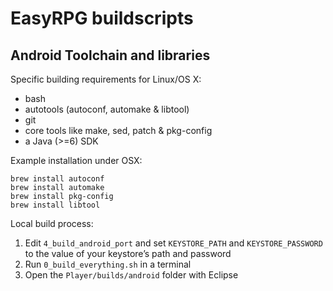 # EasyRPG buildscripts

## Android Toolchain and libraries

Specific building requirements for Linux/OS X:

 - bash
 - autotools (autoconf, automake & libtool)
 - git
 - core tools like make, sed, patch & pkg-config
 - a Java (>=6) SDK

Example installation under OSX:

    brew install autoconf
    brew install automake
    brew install pkg-config
    brew install libtool

Local build process:

 1. Edit `4_build_android_port` and set `KEYSTORE_PATH` and `KEYSTORE_PASSWORD`
    to the value of your keystore’s path and password
 2. Run `0_build_everything.sh` in a terminal
 3. Open the `Player/builds/android` folder with Eclipse
